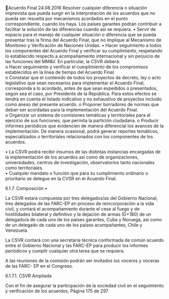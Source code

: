 Acuerdo Final 
24.08.2016 
Resolver cualquier diferencia o situación imprevista que pueda surgir en la interpretación de los 
acuerdos  que  no  pueda  ser  resuelta  por  mecanismos  acordados  en  el  punto  correspondiente, 
cuando los haya. Los países garantes podrán contribuir a facilitar la solución de las diferencias 
cuando así se requiera. 
• Servir de espacio para el manejo de cualquier situación o diferencia que se pueda presentar tras 
la firma del Acuerdo Final, que no implique al Mecanismo de Monitoreo y Verificación de Naciones 
Unidas. 
• Hacer  seguimiento  a  todos  los  componentes  del  Acuerdo  Final  y  verificar  su  cumplimiento, 
respetando  lo  establecido  respecto  a  acompañamiento  internacional  y  sin  perjuicio  de  las 
funciones del MM&V. En particular, la CSVR deberá:  
o Hacer seguimiento y verificar el cumplimiento de los compromisos establecidos en la línea 
de tiempo del Acuerdo Final.  
o Constatar que el contenido de todos los proyectos de decreto, ley o acto legislativo que 
sean necesarios para implementar el Acuerdo Final, corresponda a lo acordado, antes de 
que sean expedidos o presentados, según sea el caso, por Presidente de la República. Para 
estos  efectos  se  tendrá  en  cuenta  el  listado  indicativo  y  no  exhaustivo  de  proyectos 
incluido como anexo del presente acuerdo. 
o Proponer  borradores  de  normas  que  deban  ser  acordadas  para  la  implementación  del 
Acuerdo Final.  
o Organizar  un  sistema  de  comisiones  temáticas  y  territoriales  para  el  ejercicio  de  sus 
funciones, que permita la partición ciudadana. 
o Producir  informes  periódicos  que  evidencien  de  manera  diferencial  los  avances  de  la 
implementación. De manera ocasional, podrá generar reportes temáticos, especializados 
o territoriales relacionados con los componentes de los acuerdos.  
 
• La CSVR podrá recibir insumos de las distintas instancias encargadas de la implementación de los 
acuerdos  así  como  de  organizaciones,  universidades,  centros  de  investigación,  observatorios 
tanto nacionales como territoriales.  
• Cualquier mandato o función que para su cumplimiento ordinario o prioritario  se delegue en la 
CVSR en el Acuerdo Final. 
 
6.1.7. Composición 
•

La CSVR estará compuesta por tres delegados/as del Gobierno Nacional, tres delegados de las FARC-EP en 
proceso de reincorporación a la vida civil, y contará el acompañamiento durante el cese al fuego y de 
hostilidades bilateral y definitivo y la dejación de armas (D+180) de un delegado/a de cada uno de los 
países garantes, Cuba y Noruega, así  como de un delegado de cada uno de los países acompañantes, Chile 
y Venezuela. 
 
La CSVR contará con una secretaria técnica conformada de común acuerdo entre el Gobierno Nacional y 
las FARC-EP para producir los informes periódicos y cumplir cualquier otra tarea que se requiera. 
 
A las reuniones de la comisión podrán ser invitados los voceros y voceras de las FARC- EP en el Congreso.  
 
6.1.7.1. CSVR Ampliada 
 
Con el fin de asegurar la participación de la sociedad civil en el seguimiento y verificación de los acuerdos, 
Página 175 de 297 
 

